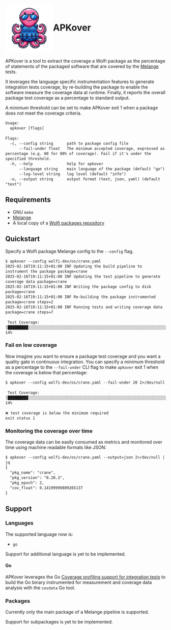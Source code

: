 <h1><img src="logo.svg" alt="drawing" style="width: 150px; vertical-align: middle"/>APKover</h1>

APKover is a tool to extract the coverage a Wolfi package as the percentage of statements of the packaged software
that are covered by the [Melange](https://github.com/chainguard-dev/melange/) tests.

It leverages the language specific instrumentation features to generate integration tests coverage,
by re-building the package to enable the software measure the coverage data at runtime.
Finally, it reports the overall package test coverage as a percentage to standard output.

A minimum threshold can be set to make APKover exit 1 when a package does not meet the coverage criteria.

```
Usage:
  apkover [flags]

Flags:
  -c, --config string      path to package config file
      --fail-under float   The minimum accepted coverage, expressed as percentage (e.g. 80 for 80% of coverage). Fail if it's under the specified threshold.
  -h, --help               help for apkover
      --language string    main language of the package (default "go")
      --log-level string   log level (default "info")
  -o, --output string      output format (text, json, yaml) (default "text")
```

## Requirements
- GNU `make`
- [Melange](http://github.com/chainguard-dev/melange/)
- A local copy of a [Wolfi packages repository](https://github.com/wolfi-dev/os/)

## Quickstart

Specify a Wolfi package Melange config to the `--config` flag.

```shell
$ apkover --config wolfi-dev/os/crane.yaml
2025-02-16T19:11:15+01:00 INF Updating the build pipeline to instrument the package package=crane
2025-02-16T19:11:15+01:00 INF Updating the test pipeline to generate coverage data package=crane
2025-02-16T19:11:15+01:00 INF Writing the package config to disk package=crane
2025-02-16T19:11:15+01:00 INF Re-building the package instrumented package=crane steps=2
2025-02-16T19:11:15+01:00 INF Running tests and writing coverage data package=crane steps=7

 Test Coverage: [█████████░░░░░░░░░░░░░░░░░░░░░░░░░░░░░░░░░░░░░░░░░░░░░░░░░░░░░░░░░░░░░] 14%
```

### Fail on low coverage

Now imagine you want to ensure a package test coverage and you want a quality gate in continuous integration.
You can specify a minimum threshold as a percentage to the `--fail-under` CLI flag to make `apkover` exit 1 when the
coverage is below that percentage:

```shell
$ apkover --config wolfi-dev/os/crane.yaml --fail-under 20 2>/dev/null

 Test Coverage: [█████████░░░░░░░░░░░░░░░░░░░░░░░░░░░░░░░░░░░░░░░░░░░░░░░░░░░░░░░░░░░░░] 14%

❌ test coverage is below the minimum required
exit status 1
```

### Monitoring the coverage over time

The coverage data can be easily consumed as metrics and monitored over time using machine readable formats like JSON:

```shell
$ apkover --config wolfi-dev/os/crane.yaml --output=json 2>/dev/null | jq
{
  "pkg_name": "crane",
  "pkg_version": "0.20.3",
  "pkg_epoch": 2,
  "cov_float": 0.14199999809265137
}
```

## Support

### Languages

The supported language now is:
* `go`

Support for additional language is yet to be implemented.

#### Go

APKover leverages the Go [Coverage profiling support for integration tests](https://go.dev/doc/build-cover)
to build the Go binary instrumented for measurement and coverage data analysis with the `covdata` Go tool.

### Packages

Currently only the main package of a Melange pipeline is supported.

Support for subpackages is yet to be implemented.

